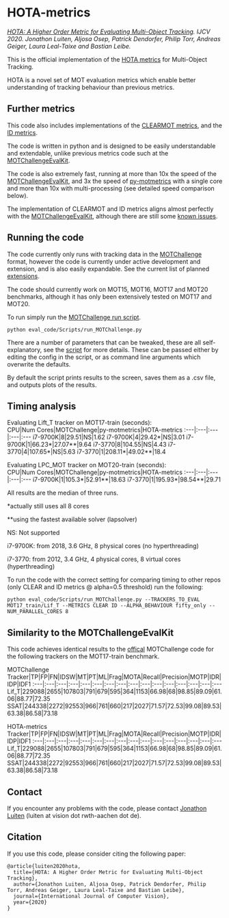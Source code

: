 
# HOTA-metrics
*[HOTA: A Higher Order Metric for Evaluating Multi-Object Tracking](https://arxiv.org/pdf/2009.07736.pdf). IJCV 2020. Jonathon Luiten, Aljosa Osep, Patrick Dendorfer, Philip Torr, Andreas Geiger, Laura Leal-Taixe and Bastian Leibe.*

This is the official implementation of the [HOTA metrics](https://arxiv.org/pdf/2009.07736.pdf) for Multi-Object Tracking.

HOTA is a novel set of MOT evaluation metrics which enable better understanding of tracking behaviour than previous metrics.

## Further metrics

This code also includes implementations of the [CLEARMOT metrics](https://link.springer.com/article/10.1155/2008/246309), and the [ID metrics](https://arxiv.org/pdf/1609.01775.pdf).

The code is written in python and is designed to be easily understandable and extendable, unlike previous metrics code such at the [MOTChallengeEvalKit](https://github.com/dendorferpatrick/MOTChallengeEvalKit).

The code is also extremely fast, running at more than 10x the speed of the [MOTChallengeEvalKit](https://github.com/dendorferpatrick/MOTChallengeEvalKit), and 3x the speed of [py-motmetrics](https://github.com/cheind/py-motmetrics) with a single core and more than 10x with multi-processing (see detailed speed comparison below).

The implementation of CLEARMOT and ID metrics aligns almost perfectly with the [MOTChallengeEvalKit](https://github.com/dendorferpatrick/MOTChallengeEvalKit), although there are still some [known issues](known_issues.md).

## Running the code

The code currently only runs with tracking data in the [MOTChallenge](https://motchallenge.net/) format, however the code is currently under active development and extension,
and is also easily expandable. See the current list of planned [extensions](todo.md).

The code should currently work on MOT15, MOT16, MOT17 and MOT20 benchmarks, although it has only been extensively tested on MOT17 and MOT20.

To run simply run the [MOTChallenge run script](eval_code/Scripts/run_MOTChallenge.py).

```
python eval_code/Scripts/run_MOTChallenge.py
```

There are a number of parameters that can be tweaked, these are all self-explanatory, see the [script](eval_code/Scripts/run_MOTChallenge.py) for more details.
These can be passed either by editing the config in the script, or as command line arguments which overwrite the defaults.

By default the script prints results to the screen, saves them as a .csv file, and outputs plots of the results.

## Timing analysis

Evaluating Lift_T tracker on MOT17-train (seconds):			
CPU|Num Cores|MOTChallenge|py-motmetrics|HOTA-metrics
:---|:---|:---|:---|:---
i7-9700K|8|29.51|NS|1.62
i7-9700K|4|29.42*|NS|3.01
i7-9700K|1|66.23*|27.07**|9.64
i7-3770|8|104.55|NS|4.43
i7-3770|4|107.65*|NS|5.63
i7-3770|1|208.11*|49.02**|18.4
				
Evaluating LPC_MOT tracker on MOT20-train (seconds):	
CPU|Num Cores|MOTChallenge|py-motmetrics|HOTA-metrics
:---|:---|:---|:---|:---
i7-9700K|1|105.3*|52.91**|18.63
i7-3770|1|195.93*|98.54**|29.71
				
All results are the median of three runs.				
				
*actually still uses all 8 cores	
			
**using the fastest available solver (lapsolver)	
			
NS: Not supported				
				
i7-9700K: from 2018, 3.6 GHz, 8 physical cores (no hyperthreading)		
		
i7-3770: from 2012, 3.4 GHz, 4 physical cores, 8 virtual cores (hyperthreading)

To run the code with the correct setting for comparing timing to other repos (only CLEAR and ID metrics @ alpha=0.5 threshold) run the following:

```
python eval_code/Scripts/run_MOTChallenge.py --TRACKERS_TO_EVAL MOT17_train/Lif_T --METRICS CLEAR ID --ALPHA_BEHAVIOUR fifty_only --NUM_PARALLEL_CORES 8
```

## Similarity to the MOTChallengeEvalKit

This code achieves identical results to the [offical](https://github.com/dendorferpatrick/MOTChallengeEvalKit) MOTChallenge code for the following trackers on the MOT17-train benchmark.

MOTChallenge
Tracker|TP|FP|FN|IDSW|MT|PT|ML|Frag|MOTA|Recall|Precision|MOTP|IDR|IDP|IDF1
:---|:---|:---|:---|:---|:---|:---|:---|:---|:---|:---|:---|:---|:---|:---|:---
Lif_T|229088|2655|107803|791|679|595|364|1153|66.98|68|98.85|89.09|61.06|88.77|72.35
SSAT|244338|2272|92553|966|761|660|217|2027|71.57|72.53|99.08|89.53|63.38|86.58|73.18

HOTA-metrics
Tracker|TP|FP|FN|IDSW|MT|PT|ML|Frag|MOTA|Recall|Precision|MOTP|IDR|IDP|IDF1
:---|:---|:---|:---|:---|:---|:---|:---|:---|:---|:---|:---|:---|:---|:---|:---
Lif_T|229088|2655|107803|791|679|595|364|1153|66.98|68|98.85|89.09|61.06|88.77|72.35
SSAT|244338|2272|92553|966|761|660|217|2027|71.57|72.53|99.08|89.53|63.38|86.58|73.18

## Contact

If you encounter any problems with the code, please contact [Jonathon Luiten](https://www.vision.rwth-aachen.de/person/216/) (luiten at vision dot rwth-aachen dot de).

## Citation

If you use this code, please consider citing the following paper:

```
@article{luiten2020hota,
  title={HOTA: A Higher Order Metric for Evaluating Multi-Object Tracking},
  author={Jonathon Luiten, Aljosa Osep, Patrick Dendorfer, Philip Torr, Andreas Geiger, Laura Leal-Taixe and Bastian Leibe},
  journal={International Journal of Computer Vision},
  year={2020}
}
```
